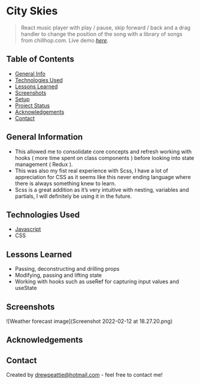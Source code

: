 # City Skies
> React music player with play / pause, skip forward / back and a drag handler to change the position of the song with a library of songs from chillhop.com.
> Live demo [_here_](https://chillhop-phi.vercel.app/).

## Table of Contents
* [General Info](#general-information)
* [Technologies Used](#technologies-used)
* [Lessons Learned](#Lessons-learned)
* [Screenshots](#screenshots)
* [Setup](#setup)
* [Project Status](#project-status)
* [Acknowledgements](#acknowledgements)
* [Contact](#contact)


## General Information
- This allowed me to consolidate core concepts and refresh working with hooks ( more time spent on class components ) before looking into state management ( Redux ).
- This was also my fist real experience with Scss, I have a lot of appreciation for CSS as it seems like this never ending language where there is always something knew to learn.
- Scss is a great addition as it’s very intuitive with nesting, variables and partials, I will definitely be using it in the future.


## Technologies Used
- [Javascript](https://www.javascript.com/)
- CSS


## Lessons Learned
- Passing, deconstructing and drilling props
- Modifying, passing and lifting state
- Working with hooks such as useRef for capturing input values and useState


## Screenshots
![Weather forecast image](Screenshot 2022-02-12 at 18.27.20.png)

## Acknowledgements

## Contact
Created by [drewpeattie@hotmail.com](mailto:drewpeattie@hotmail.com) - feel free to contact me!
